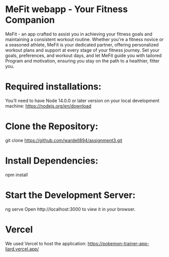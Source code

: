 # MeFit webapp -  Your Fitness Companion
MeFit - an app crafted to assist you in achieving your fitness goals and maintaining a consistent workout routine. Whether you're a fitness novice or a seasoned athlete, MeFit is your dedicated partner, offering personalized workout plans and support at every stage of your fitness journey. Set your goals, preferences, and workout days, and let MeFit guide you with tailored Program and motivation, ensuring you stay on the path to a healthier, fitter you. 

# Required installations:
You’ll need to have Node 14.0.0 or later version on your local development machine: 
https://nodejs.org/en/download

# Clone the Repository:
git clone https://github.com/wardell894/assignment3.git

# Install Dependencies:
npm install

# Start the Development Server:
ng serve
Open http://localhost:3000 to view it in your browser.

# Vercel
We used Vercel to host the application: https://pokemon-trainer-app-liard.vercel.app/
